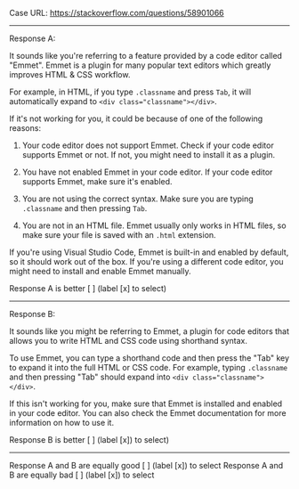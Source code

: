 Case URL: https://stackoverflow.com/questions/58901066

------
Response A:

It sounds like you're referring to a feature provided by a code editor called "Emmet". Emmet is a plugin for many popular text editors which greatly improves HTML & CSS workflow.

For example, in HTML, if you type `.classname` and press `Tab`, it will automatically expand to `<div class="classname"></div>`.

If it's not working for you, it could be because of one of the following reasons:

1. Your code editor does not support Emmet. Check if your code editor supports Emmet or not. If not, you might need to install it as a plugin.

2. You have not enabled Emmet in your code editor. If your code editor supports Emmet, make sure it's enabled.

3. You are not using the correct syntax. Make sure you are typing `.classname` and then pressing `Tab`.

4. You are not in an HTML file. Emmet usually only works in HTML files, so make sure your file is saved with an `.html` extension.

If you're using Visual Studio Code, Emmet is built-in and enabled by default, so it should work out of the box. If you're using a different code editor, you might need to install and enable Emmet manually.

Response A is better [ ] (label [x] to select)

-------
Response B:

It sounds like you might be referring to Emmet, a plugin for code editors that allows you to write HTML and CSS code using shorthand syntax. 

To use Emmet, you can type a shorthand code and then press the "Tab" key to expand it into the full HTML or CSS code. For example, typing `.classname` and then pressing "Tab" should expand into `<div class="classname"></div>`.

If this isn't working for you, make sure that Emmet is installed and enabled in your code editor. You can also check the Emmet documentation for more information on how to use it.

Response B is better [ ] (label [x]) to select)

-------

Response A and B are equally good [ ] (label [x]) to select
Response A and B are equally bad [ ] (label [x]) to select
